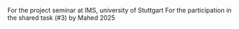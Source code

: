 For the project seminar at IMS, university of Stuttgart
For the participation in the shared task (#3) by Mahed 2025

